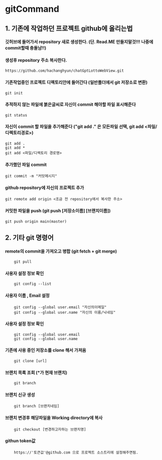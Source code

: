 # gitCommand

## 1. 기존에 작업하던 프로젝트 github에 올리는법 

#### 깃허브에 들어가서 repository 새로 생성한다. (단. Read.ME 만들지말것!!! 나중에 commit할때 충돌남!!) 

#### 생성후 repository 주소 복사한다.
    https://github.com/hachanghyun/chatGptLottoWebView.git

#### 기존작업중인 프로젝트 디렉토리안에 들어간다 (일반폴더에서 git 저장소로 변환)
    git init 

#### 추적하지 않는 파일에 붉은글씨로 자신이 commit 해야할 파일 표시해준다 
    git status

#### 자신이 commit 할 파일을 추가해준다 ("git add ." 은 모든파일 선택, git add <파일/디렉토리경로>)
    git add .
    git add *
    git add <파일/디렉토리 경로명>

#### 추가했던 파일 commit 
    git commit -m "커밋메시지"

#### github repository에 자신의 프로젝트 추가
    git remote add origin <조금 전 repository에서 복사한 주소>

#### 커밋한 파일을 push (git push [저장소이름] [브랜치이름])
    git push origin main(master)
    
## 2. 기타 git 명령어 

#### remote의 commit을 가져오고 병합 (git fetch + git merge)
        git pull

#### 사용자 설정 정보 확인
        git config --list

#### 사용자 이름 , Email 설정
        git config --global user.email "자신의이메일"
        git config --global user.name "자신의 이름/닉네임"
        
#### 사용자 설정 정보 확인
        git config --global user.email 
        git config --global user.name 
        
#### 기존에 사용 중인 저장소를 clone 해서 가져옴
        git clone [url]

#### 브랜치 목록 조회 (*가 현재 브랜치)
        git branch

#### 브랜치 신규 생성
        git branch [브랜치네임]

#### 브랜치 변경후 해당파일을 Working directory에 복사
        git checkout [변경하고자하는 브랜치명]

#### githun token값 
        https://'토큰값'@github.com 으로 프로젝트 소스트리에 설정해주면됨.
        

        
    

